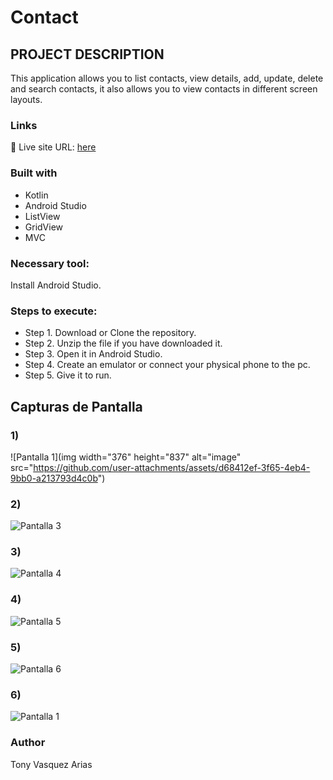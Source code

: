 # Contact

## PROJECT DESCRIPTION

This application allows you to list contacts, view details, add, update, delete and search contacts, it also allows you to view contacts in different screen layouts.

### Links
📌 Live site URL: [here](https://github.com/Tonyva002/Contacts)

### Built with

- Kotlin
- Android Studio
- ListView
- GridView
- MVC

### Necessary tool:

Install Android Studio.

### Steps to execute:

- Step 1. Download or Clone the repository.
- Step 2. Unzip the file if you have downloaded it.
- Step 3. Open it in Android Studio.
- Step 4. Create an emulator or connect your physical phone to the pc.
- Step 5. Give it to run.


## Capturas de Pantalla

### 1)
![Pantalla 1](img width="376" height="837" alt="image" src="https://github.com/user-attachments/assets/d68412ef-3f65-4eb4-9bb0-a213793d4c0b")

### 2)
![Pantalla 3](https://github.com/user-attachments/assets/ee562e3b-62d7-46b8-8a6e-7e640cc5068f)

### 3)
![Pantalla 4](https://github.com/user-attachments/assets/b17edddd-50e6-4f68-802d-19e913974087)

### 4)
![Pantalla 5](https://github.com/user-attachments/assets/f1857154-8f9d-4ce3-acd2-0896e5e80b59)

### 5)
![Pantalla 6](https://github.com/user-attachments/assets/cc3212cb-78e6-4e41-b30c-b88792d1a5d5)

### 6)
![Pantalla 1](https://github.com/user-attachments/assets/61391770-6f80-48b3-b52e-d12c36fa998d)



### Author

Tony Vasquez Arias


